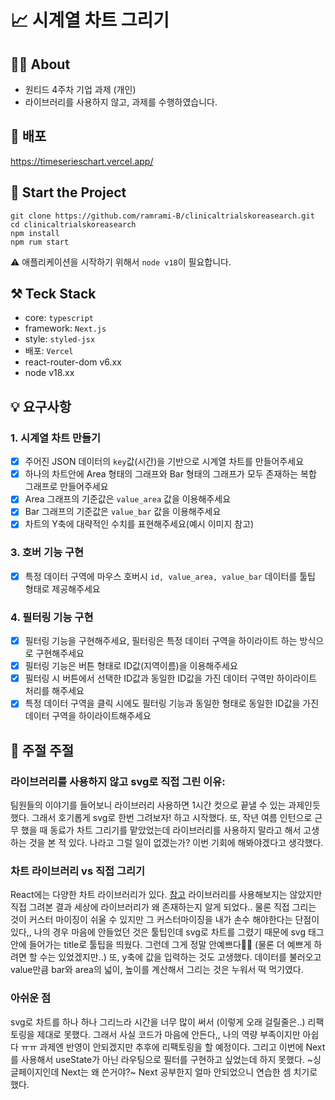 # 📈 시계열 차트 그리기

## 👏🏻 About
- 원티드 4주차 기업 과제 (개인)
- 라이브러리를 사용하지 않고, 과제를 수행하였습니다.

## 🔗 배포
https://timeserieschart.vercel.app/

## 🛫 Start the Project
```
git clone https://github.com/ramrami-B/clinicaltrialskoreasearch.git
cd clinicaltrialskoreasearch
npm install
npm rum start
```

⚠️ 애플리케이션을 시작하기 위해서 `node v18`이 필요합니다.

## ⚒️ Teck Stack
- core: `typescript`
- framework: `Next.js`
- style: `styled-jsx`
- 배포: `Vercel`
- react-router-dom v6.xx
- node v18.xx

## 💡 요구사항
### 1. 시계열 차트 만들기
- [x] 주어진 JSON 데이터의 `key`값(시간)을 기반으로 시계열 차트를 만들어주세요
- [x] 하나의 차트안에 Area 형태의 그래프와 Bar 형태의 그래프가 모두 존재하는 복합 그래프로 만들어주세요
- [x] Area 그래프의 기준값은 `value_area` 값을 이용해주세요
- [x] Bar 그래프의 기준값은 `value_bar` 값을 이용해주세요
- [x] 차트의 Y축에 대략적인 수치를 표현해주세요(예시 이미지 참고)

### 3. 호버 기능 구현
- [x] 특정 데이터 구역에 마우스 호버시 `id, value_area, value_bar` 데이터를 툴팁 형태로 제공해주세요

### 4. 필터링 기능 구현
- [x] 필터링 기능을 구현해주세요, 필터링은 특정 데이터 구역을 하이라이트 하는 방식으로 구현해주세요
- [x] 필터링 기능은 버튼 형태로 ID값(지역이름)을 이용해주세요
- [x] 필터링 시 버튼에서 선택한 ID값과 동일한 ID값을 가진 데이터 구역만 하이라이트 처리를 해주세요
- [x] 특정 데이터 구역을 클릭 시에도 필터링 기능과 동일한 형태로 동일한 ID값을 가진 데이터 구역을 하이라이트해주세요

## 💭 주절 주절
### 라이브러리를 사용하지 않고 svg로 직접 그린 이유:
  팀원들의 이야기를 들어보니 라이브러리 사용하면 1시간 컷으로 끝낼 수 있는 과제인듯 했다. 그래서 호기롭게 svg로 한번 그려보자! 하고 시작했다.
  또, 작년 여름 인턴으로 근무 했을 때 동료가 차트 그리기를 맡았었는데 라이브러리를 사용하지 말라고 해서 고생하는 것을 본 적 있다.
  나라고 그럴 일이 없겠는가? 이번 기회에 해봐야겠다고 생각했다.

### 차트 라이브러리 vs 직접 그리기
  React에는 다양한 차트 라이브러리가 있다. [참고](https://velog.io/@fgh1937/Jong-JavaScript-Best-Chart-Libraries#6-d3js)
  라이브러리를 사용해보지는 않았지만 직접 그려본 결과 세상에 라이브러리가 왜 존재하는지 알게 되었다..
  물론 직접 그리는 것이 커스터 마이징이 쉬울 수 있지만 그 커스터마이징을 내가 손수 해야한다는 단점이 있다,,
  나의 경우 마음에 안들었던 것은 툴팁인데 svg로 차트를 그렸기 때문에 svg 태그 안에 들어가는 title로 툴팁을 띄웠다. 그런데 그게 정말 안예쁘다😮‍💨
  (물론 더 예쁘게 하려면 할 수는 있었겠지만..)
  또, y축에 값을 입력하는 것도 고생했다. 데이터를 불러오고 value만큼 bar와 area의 넓이, 높이를 계산해서 그리는 것은 누워서 떡 먹기였다.

### 아쉬운 점
  svg로 차트를 하나 하나 그리느라 시간을 너무 많이 써서 (이렇게 오래 걸릴줄은..) 리팩토링을 제대로 못했다. 그래서 사실 코드가 마음에 안든다,,
  나의 역량 부족이지만 아쉽다 ㅠㅠ 과제엔 반영이 안되겠지만 추후에 리팩토링을 할 예정이다.
  그리고 이번에 Next를 사용해서 useState가 아닌 라우팅으로 필터를 구현하고 싶었는데 하지 못했다. ~싱글페이지인데 Next는 왜 쓴거야?~ Next 공부한지 얼마 안되었으니 연습한 셈 치기로 했다.

